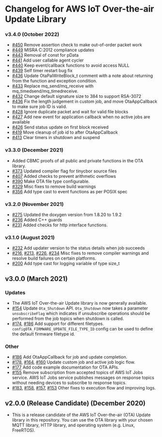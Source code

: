# Changelog for AWS IoT Over-the-air Update Library

### v3.4.0 (October 2022)

- [#450](https://github.com/aws/ota-for-aws-iot-embedded-sdk/pull/450) Remove
  assertion check to make out-of-order packet work
- [#449](https://github.com/aws/ota-for-aws-iot-embedded-sdk/pull/449) MISRA
  C:2012 compliance updates
- [#443](https://github.com/aws/ota-for-aws-iot-embedded-sdk/pull/443) Removal
  of const for pData
- [#441](https://github.com/aws/ota-for-aws-iot-embedded-sdk/pull/441) Add user
  callable agent cycler
- [#440](https://github.com/aws/ota-for-aws-iot-embedded-sdk/pull/440) Keep
  event/callback functions to avoid access NULL
- [#439](https://github.com/aws/ota-for-aws-iot-embedded-sdk/pull/439) Self
  timer restart bug fix
- [#436](https://github.com/aws/ota-for-aws-iot-embedded-sdk/pull/436) Update
  OtaPalWriteBlock_t comment with a note about returning from the function and
  exception condition.
- [#433](https://github.com/aws/ota-for-aws-iot-embedded-sdk/pull/433) Replace
  mq_send/mq_receive with mq_timedsend/mq_timedreceive.
- [#432](https://github.com/aws/ota-for-aws-iot-embedded-sdk/pull/432) Change
  default signature size to 384 to support RSA-3072
- [#436](https://github.com/aws/ota-for-aws-iot-embedded-sdk/pull/432) Fix the
  length judgement in custom job, and move OtaAppCallback to make sure job ID is
  valid.
- [#428](https://github.com/aws/ota-for-aws-iot-embedded-sdk/pull/428) Ignore
  duplicate packet and wait for valid file blocks
- [#427](https://github.com/aws/ota-for-aws-iot-embedded-sdk/pull/427) Add new
  event for application callback when no active jobs are available
- [#426](https://github.com/aws/ota-for-aws-iot-embedded-sdk/pull/426) Send
  status update on first block received
- [#419](https://github.com/aws/ota-for-aws-iot-embedded-sdk/pull/419) Move
  cleanup of job id to after OtaAppCallback
- [#413](https://github.com/aws/ota-for-aws-iot-embedded-sdk/pull/413) Clear
  timers in shutdown and suspend

### v3.3.0 (December 2021)

- Added CBMC proofs of all public and private functions in the OTA library.
- [#373](https://github.com/aws/ota-for-aws-iot-embedded-sdk/pull/373) Updated
  compiler flag for tinycbor source files
- [#407](https://github.com/aws/ota-for-aws-iot-embedded-sdk/pull/407) Added
  checks to prevent arithmetic overflows
- [#390](https://github.com/aws/ota-for-aws-iot-embedded-sdk/pull/390) Make OTA
  file type configurable.
- [#329](https://github.com/aws/ota-for-aws-iot-embedded-sdk/pull/329) Misc
  fixes to remove build warnings
- [#356](https://github.com/aws/ota-for-aws-iot-embedded-sdk/pull/356) Add type
  cast to event functions as per POSIX spec

### v3.2.0 (November 2021)

- [#275](https://github.com/aws/ota-for-aws-iot-embedded-sdk/pull/276) Updated
  the doxygen version from 1.8.20 to 1.9.2
- [#236](https://github.com/aws/ota-for-aws-iot-embedded-sdk/pull/236) Added C++
  guards
- [#231](https://github.com/aws/ota-for-aws-iot-embedded-sdk/pull/231) Added
  checks for http interface functions.

### v3.1.0 (August 2021)

- [#232](https://github.com/aws/ota-for-aws-iot-embedded-sdk/pull/232) Add
  updater version to the status details when job succeeds
- [#216](https://github.com/aws/ota-for-aws-iot-embedded-sdk/pull/216),
  [#213](https://github.com/aws/ota-for-aws-iot-embedded-sdk/pull/213),
  [#226](https://github.com/aws/ota-for-aws-iot-embedded-sdk/pull/226),
  [#234](https://github.com/aws/ota-for-aws-iot-embedded-sdk/pull/234) Misc
  fixes to remove compiler warnings and resolve build failures on certain
  platforms.
- [#200](https://github.com/aws/ota-for-aws-iot-embedded-sdk/pull/200) Add type
  cast for logging variable of type size_t

## v3.0.0 (March 2021)

### Updates

- The AWS IoT Over-the-air Update library is now generally available.
- [#154](https://github.com/aws/ota-for-aws-iot-embedded-sdk/pull/154) Update
  `Ota_Shutdown` API. `Ota_Shutdown` now takes a parameter `unsubscribeFlag`
  which indicates if unsubscribe operations should be performed from the job
  topics when shutdown is called.
- [#174](https://github.com/aws/ota-for-aws-iot-embedded-sdk/pull/174),
  [#186](https://github.com/aws/ota-for-aws-iot-embedded-sdk/pull/186) Add
  support for different filetypes. `configOTA_FIRMWARE_UPDATE_FILE_TYPE_ID`
  config can be used to define the default firmware filetype id.

### Other

- [#186](https://github.com/aws/ota-for-aws-iot-embedded-sdk/pull/186) Add
  OtaAppCallback for job and update completion.
- [#178](https://github.com/aws/ota-for-aws-iot-embedded-sdk/pull/178),
  [#164](https://github.com/aws/ota-for-aws-iot-embedded-sdk/pull/164),
  [#160](https://github.com/aws/ota-for-aws-iot-embedded-sdk/pull/160) Update
  custom job and active job logic flow.
- [#177](https://github.com/aws/ota-for-aws-iot-embedded-sdk/pull/177) Add code
  example documentation for OTA APIs.
- [#155](https://github.com/aws/ota-for-aws-iot-embedded-sdk/pull/155) Remove
  subscription from accepted topics of AWS IoT Jobs service. AWS IoT Jobs
  service publishes messages on response topics without needing devices to
  subscribe to response topics.
- [#183](https://github.com/aws/ota-for-aws-iot-embedded-sdk/pull/183),
  [#158](https://github.com/aws/ota-for-aws-iot-embedded-sdk/pull/158),
  [#157](https://github.com/aws/ota-for-aws-iot-embedded-sdk/pull/157),
  [#153](https://github.com/aws/ota-for-aws-iot-embedded-sdk/pull/153) Other
  fixes to execution flow and improving logs.

## v2.0.0 (Release Candidate) (December 2020)

- This is a release candidate of the AWS IoT Over-the-air (OTA) Update library
  in this repository. You can use the OTA library with your chosen MQTT library,
  HTTP library, and operating system (e.g. Linux, FreeRTOS).
